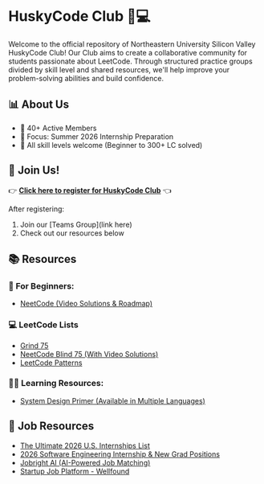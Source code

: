 # HuskyCode Club 🐺💻

Welcome to the official repository of Northeastern University Silicon Valley HuskyCode Club!
Our Club aims to create a collaborative community for students passionate about LeetCode. Through structured practice groups divided by skill level and shared resources, we'll help improve your problem-solving abilities and build confidence.

## 📊 About Us
- 👥 40+ Active Members
- 🚀 Focus: Summer 2026 Internship Preparation
- 💪 All skill levels welcome (Beginner to 300+ LC solved)

## 🚀 Join Us!
👉 **[Click here to register for HuskyCode Club](https://forms.office.com/Pages/DesignPageV2.aspx?origin=NeoPortalPage&subpage=design&id=gcLuqKOqrk2sm5o5i5IV55bA_ASfByFOshMfFxdiK9BUOFNIRUs0UldZMVYwTFFWTTU2Ulg1WjMyQi4u&analysis=true&tab=0)** 👈

After registering:
1. Join our [Teams Group](link here)
2. Check out our resources below

## 📚 Resources

### 📖 For Beginners:
- [NeetCode (Video Solutions & Roadmap)](https://neetcode.io/)

### 💻 LeetCode Lists
- [Grind 75](https://www.techinterviewhandbook.org/grind75)
- [NeetCode Blind 75 (With Video Solutions)](https://neetcode.io/practice?tab=blind75)
- [LeetCode Patterns](https://seanprashad.com/leetcode-patterns/)

### 👩‍💻 Learning Resources:
- [System Design Primer (Available in Multiple Languages)](https://github.com/donnemartin/system-design-primer)


## 📝 Job Resources
- [The Ultimate 2026 U.S. Internships List](https://www.intern-list.com/)
- [2026 Software Engineering Internship & New Grad Positions](https://github.com/speedyapply/2026-SWE-College-Jobs)
- [Jobright AI (AI-Powered Job Matching)](https://jobright.ai/jobs/recommend)
- [Startup Job Platform - Wellfound](https://wellfound.com/jobs)
